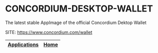 # CONCORDIUM-DESKTOP-WALLET
 
 The latest stable AppImage of the official Concordium Dektop Wallet
 
 SITE: https://www.concordium.com/wallet

 | [Applications](https://portable-linux-apps.github.io/apps.html) | [Home](https://portable-linux-apps.github.io)
 | --- | --- |
